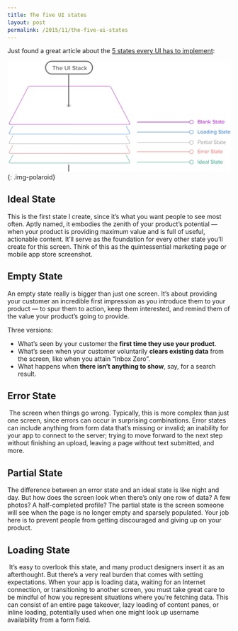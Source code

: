 ```yaml
---
title: The five UI states
layout: post
permalink: /2015/11/the-five-ui-states
---
```


Just found a great article about the [5 states every UI has to implement](http://scotthurff.com/posts/why-your-user-interface-is-awkward-youre-ignoring-the-ui-stack):

![5 UI states](/images/2015/11/ui-stack.jpg "5 UI states"){: .img-polaroid}

## Ideal State

This is the first state I create, since it’s what you want people to see most often. Aptly named, it embodies the zenith of your product’s potential — when your product is providing maximum value and is full of useful, actionable content. It’ll serve as the foundation for every other state you’ll create for this screen. Think of this as the quintessential marketing page or mobile app store screenshot.

## Empty State

An empty state really is bigger than just one screen. It’s about providing your customer an incredible first impression as you introduce them to your product — to spur them to action, keep them interested, and remind them of the value your product’s going to provide.

Three versions:

* What’s seen by your customer the **first time they use your product**.
* What’s seen when your customer voluntarily **clears existing data** from the screen, like when you attain “Inbox Zero”.
* What happens when **there isn’t anything to show**, say, for a search result.

## Error State

 The screen when things go wrong. Typically, this is more complex than just one screen, since errors can occur in surprising combinations. Error states can include anything from form data that’s missing or invalid; an inability for your app to connect to the server; trying to move forward to the next step without finishing an upload, leaving a page without text submitted, and more.

## Partial State

The difference between an error state and an ideal state is like night and day. But how does the screen look when there’s only one row of data? A few photos? A half-completed profile? The partial state is the screen someone will see when the page is no longer empty and sparsely populated. Your job here is to prevent people from getting discouraged and giving up on your product.

## Loading State

 It’s easy to overlook this state, and many product designers insert it as an afterthought. But there’s a very real burden that comes with setting expectations. When your app is loading data, waiting for an Internet connection, or transitioning to another screen, you must take great care to be mindful of how you represent situations where you’re fetching data. This can consist of an entire page takeover, lazy loading of content panes, or inline loading, potentially used when one might look up username availability from a form field.
